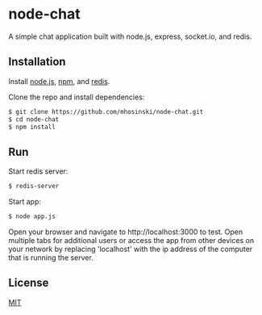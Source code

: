 # node-chat
A simple chat application built with node.js, express, socket.io, and redis.

## Installation
Install [node.js](http://nodejs.org/download/), [npm](https://github.com/npm/npm), and [redis](http://redis.io/topics/quickstart).

Clone the repo and install dependencies:
```bash
$ git clone https://github.com/mhosinski/node-chat.git
$ cd node-chat
$ npm install
```

## Run
Start redis server:
```bash
$ redis-server
```

Start app:
```bash
$ node app.js
```

Open your browser and navigate to http://localhost:3000 to test. Open multiple tabs for additional users or access the app from other devices on your network by replacing 'localhost' with the ip address of the computer that is running the server.

## License
[MIT](https://github.com/mhosinski/node-chat/blob/master/LICENSE.md)
